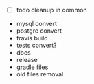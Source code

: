 - [ ] todo cleanup in common
* mysql convert
* postgre convert
* travis build
* tests convert?
* docs
* release
* gradle files
* old files removal
